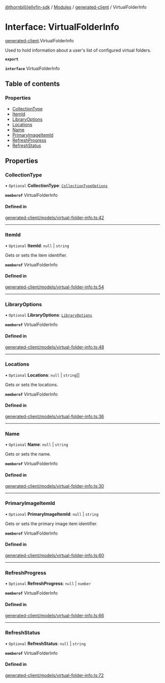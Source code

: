 [@thornbill/jellyfin-sdk](../README.md) / [Modules](../modules.md) / [generated-client](../modules/generated_client.md) / VirtualFolderInfo

# Interface: VirtualFolderInfo

[generated-client](../modules/generated_client.md).VirtualFolderInfo

Used to hold information about a user\'s list of configured virtual folders.

**`export`**

**`interface`** VirtualFolderInfo

## Table of contents

### Properties

- [CollectionType](generated_client.VirtualFolderInfo.md#collectiontype)
- [ItemId](generated_client.VirtualFolderInfo.md#itemid)
- [LibraryOptions](generated_client.VirtualFolderInfo.md#libraryoptions)
- [Locations](generated_client.VirtualFolderInfo.md#locations)
- [Name](generated_client.VirtualFolderInfo.md#name)
- [PrimaryImageItemId](generated_client.VirtualFolderInfo.md#primaryimageitemid)
- [RefreshProgress](generated_client.VirtualFolderInfo.md#refreshprogress)
- [RefreshStatus](generated_client.VirtualFolderInfo.md#refreshstatus)

## Properties

### CollectionType

• `Optional` **CollectionType**: [`CollectionTypeOptions`](../enums/generated_client.CollectionTypeOptions.md)

**`memberof`** VirtualFolderInfo

#### Defined in

[generated-client/models/virtual-folder-info.ts:42](https://github.com/thornbill/jellyfin-sdk-typescript/blob/21a118e/src/generated-client/models/virtual-folder-info.ts#L42)

___

### ItemId

• `Optional` **ItemId**: ``null`` \| `string`

Gets or sets the item identifier.

**`memberof`** VirtualFolderInfo

#### Defined in

[generated-client/models/virtual-folder-info.ts:54](https://github.com/thornbill/jellyfin-sdk-typescript/blob/21a118e/src/generated-client/models/virtual-folder-info.ts#L54)

___

### LibraryOptions

• `Optional` **LibraryOptions**: [`LibraryOptions`](generated_client.LibraryOptions.md)

**`memberof`** VirtualFolderInfo

#### Defined in

[generated-client/models/virtual-folder-info.ts:48](https://github.com/thornbill/jellyfin-sdk-typescript/blob/21a118e/src/generated-client/models/virtual-folder-info.ts#L48)

___

### Locations

• `Optional` **Locations**: ``null`` \| `string`[]

Gets or sets the locations.

**`memberof`** VirtualFolderInfo

#### Defined in

[generated-client/models/virtual-folder-info.ts:36](https://github.com/thornbill/jellyfin-sdk-typescript/blob/21a118e/src/generated-client/models/virtual-folder-info.ts#L36)

___

### Name

• `Optional` **Name**: ``null`` \| `string`

Gets or sets the name.

**`memberof`** VirtualFolderInfo

#### Defined in

[generated-client/models/virtual-folder-info.ts:30](https://github.com/thornbill/jellyfin-sdk-typescript/blob/21a118e/src/generated-client/models/virtual-folder-info.ts#L30)

___

### PrimaryImageItemId

• `Optional` **PrimaryImageItemId**: ``null`` \| `string`

Gets or sets the primary image item identifier.

**`memberof`** VirtualFolderInfo

#### Defined in

[generated-client/models/virtual-folder-info.ts:60](https://github.com/thornbill/jellyfin-sdk-typescript/blob/21a118e/src/generated-client/models/virtual-folder-info.ts#L60)

___

### RefreshProgress

• `Optional` **RefreshProgress**: ``null`` \| `number`

**`memberof`** VirtualFolderInfo

#### Defined in

[generated-client/models/virtual-folder-info.ts:66](https://github.com/thornbill/jellyfin-sdk-typescript/blob/21a118e/src/generated-client/models/virtual-folder-info.ts#L66)

___

### RefreshStatus

• `Optional` **RefreshStatus**: ``null`` \| `string`

**`memberof`** VirtualFolderInfo

#### Defined in

[generated-client/models/virtual-folder-info.ts:72](https://github.com/thornbill/jellyfin-sdk-typescript/blob/21a118e/src/generated-client/models/virtual-folder-info.ts#L72)
